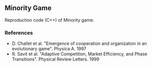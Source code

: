 ## Minority Game

Reproduction code (C++) of Minority game.

### References
- D. Challet et al. "Emergence of cooperation and organization in an evolutionary game". Physica A. 1997
- R. Savit et al. "Adaptive Competition, Market Efficiency, and Phase Transitions". Physical Review Letters. 1999
